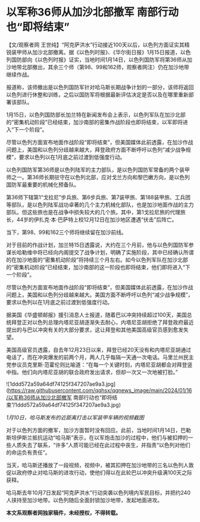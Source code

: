# 以军称36师从加沙北部撤军 南部行动也“即将结束”

【文/观察者网
王世纯】“阿克萨洪水”行动接近100天以后，以色列方面证实其精锐装甲师从加沙北部撤离。据《以色列时报》、《华尔街日报》1月15日报道，以色列国防部向《以色列时报》证实，当地时间1月14日，以色列国防军将第36师从加沙地带北部撤出，其余三个师（第98、99和162师，观察者网注）仍在加沙地带继续作战。

报道称，该师撤出是以色列国防军针对哈马斯长期战争计划的一部分，该师将返回以色列进行休整和训练，之后以国防军将根据最新评估决定是否以及在哪里重新部署该部队。

1月15日，以色列国防部长加兰特在新闻发布会上表示，以色列军队在加沙北部的“密集机动阶段”已经结束，加沙南部的密集作战阶段也即将结束，以军即将进入“下一个阶段”。

尽管以色列方面宣布地面作战阶段“即将结束”，但美国媒体此前透露，在加沙作战问题上，美国和以色列分歧越来越大，拜登政府方面不断呼吁以色列“减少战争规模”，要求以色列以在1月底之前过渡到低强度行动。

以色列国防军第36师是以色列陆军的主力部队，是以色列国防军常备的两个装甲师之一。第36师长期驻守在以色列北部，应对戈兰方向和黎巴嫩方向，是以色列国防军最重要的机械化预备队。

第36师下辖第1“戈拉尼”步兵旅、第6步兵旅、第7装甲旅、第188装甲旅、工兵团等部队，是以色列陆军战功卓著的几个主力机械化部队，也是加沙地面作战的主力部队。但这些旅也是在战争中损失较大的几个旅。其中，第1戈拉尼旅的代理旅长，44岁的伊扎克·本·巴萨特上校12月12日在加沙地区遭遇“伏击”后阵亡。

当下，第98、99和162三个师将继续留在加沙前线。

对于目前的作战计划，加兰特15日透露说，大约在三个月前，他与以色列国防军参谋长哈勒维中将已经向内阁提交了战争计划，明确了实施阶段，其中已经确认所谓的在加沙地面的“密集机动阶段”将持续三个月左右。如今以色列军队在加沙北部的“密集机动阶段”已经结束，加沙南部的这一阶段也即将结束，他们即将进入“下一个阶段”。

尽管以色列方面宣布地面作战阶段“即将结束”，但美国媒体此前透露，在加沙作战问题上，美国和以色列分歧越来越大。美国方面不断呼吁以色列“减少战争规模”，要求以色列以在1月底之前过渡到低强度行动。

据美国《华盛顿邮报》援引消息人士报道，随着巴以冲突持续超过100天，美国总统拜登正对以色列总理内塔尼亚胡逐渐失去耐心，内塔尼亚胡拒绝了拜登政府最近提出的与巴以冲突有关的大部分要求，这让拜登和其他美国高级官员感到愈发失望。

美国高级官员透露，自去年12月23日以来，拜登已经20天没有和内塔尼亚胡通过电话了，而在冲突爆发的前两个月，两人几乎每隔一天通一次电话。马里兰州民主党参议员克里斯·范霍伦则比喻道：“在每一个关键时刻，内塔尼亚胡都会对拜登竖中指。他们向内塔尼亚胡的联合政府发出请求，但却一次又一次地被打脸。”

![1ddd572a59a64df74125f347207ae9a3.jpg](https://raw.githubusercontent.com/qqhsx/qqnews_image/main/2024/01/16/以军称36师从加沙北部撤军 南部行动也“即将结束”/1ddd572a59a64df74125f347207ae9a3.jpg)

 _1月10日，哈马斯发布的近距离打击以军装甲车辆的视频截图_

对于以色列方面的撤军，加沙方面暂时没有回应。此前，当地时间1月14日，巴勒斯坦伊斯兰抵抗运动“哈马斯”表示，在以军炮击加沙的过程中，他们与被扣押的一些人质失去了联系，“许多”人质可能已经在此过程中丧生，并指责“以色列对他们的命运负有责任”。

当天，哈马斯还播放了一段视频，视频中，被其扣押在加沙地带的三名以色列人敦促以政府停止对哈马斯的进攻行动，使他们得以在此轮巴以冲突升级满100天之际获释。

哈马斯去年10月7日发起“阿克萨洪水”行动突袭以色列境内军民目标，并把约240人挟持至加沙地带。以色列随后全面封锁加沙地带，发起地面进攻。

**本文系观察者网独家稿件，未经授权，不得转载。**

